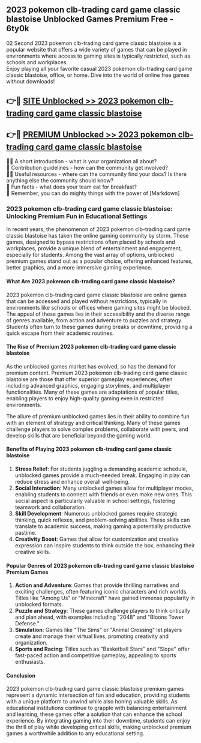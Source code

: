 ## 2023 pokemon clb-trading card game classic blastoise Unblocked Games Premium Free - 6ty0k

02 Second 2023 pokemon clb-trading card game classic blastoise is a popular website that offers a wide variety of games that can be played in environments where access to gaming sites is typically restricted, such as schools and workplaces.  
Enjoy playing all your favorite casual 2023 pokemon clb-trading card game classic blastoise, office, or home. Dive into the world of online free games without downloads!

## 👉🔴 [SITE Unblocked >> 2023 pokemon clb-trading card game classic blastoise](http://freeplayer.one?title=2023_pokemon_clb-trading_card_game_classic_blastoise&ref=13D)

## 👉🔴 [PREMIUM Unblocked >> 2023 pokemon clb-trading card game classic blastoise](http://freeplayer.one?title=2023_pokemon_clb-trading_card_game_classic_blastoise&ref=13D)

🙋‍♀️ A short introduction - what is your organization all about?  
🌈 Contribution guidelines - how can the community get involved?  
👩‍💻 Useful resources - where can the community find your docs? Is there anything else the community should know?  
🍿 Fun facts - what does your team eat for breakfast?  
🧙 Remember, you can do mighty things with the power of [Markdown]

### 2023 pokemon clb-trading card game classic blastoise: Unlocking Premium Fun in Educational Settings

In recent years, the phenomenon of 2023 pokemon clb-trading card game classic blastoise has taken the online gaming community by storm. These games, designed to bypass restrictions often placed by schools and workplaces, provide a unique blend of entertainment and engagement, especially for students. Among the vast array of options, unblocked premium games stand out as a popular choice, offering enhanced features, better graphics, and a more immersive gaming experience.

#### What Are 2023 pokemon clb-trading card game classic blastoise?

2023 pokemon clb-trading card game classic blastoise are online games that can be accessed and played without restrictions, typically in environments like schools or offices where gaming sites might be blocked. The appeal of these games lies in their accessibility and the diverse range of genres available, from action and adventure to puzzles and strategy. Students often turn to these games during breaks or downtime, providing a quick escape from their academic routines.

#### The Rise of Premium 2023 pokemon clb-trading card game classic blastoise

As the unblocked games market has evolved, so has the demand for premium content. Premium 2023 pokemon clb-trading card game classic blastoise are those that offer superior gameplay experiences, often including advanced graphics, engaging storylines, and multiplayer functionalities. Many of these games are adaptations of popular titles, enabling players to enjoy high-quality gaming even in restricted environments.

The allure of premium unblocked games lies in their ability to combine fun with an element of strategy and critical thinking. Many of these games challenge players to solve complex problems, collaborate with peers, and develop skills that are beneficial beyond the gaming world.

#### Benefits of Playing 2023 pokemon clb-trading card game classic blastoise

1.  **Stress Relief**: For students juggling a demanding academic schedule, unblocked games provide a much-needed break. Engaging in play can reduce stress and enhance overall well-being.
2.  **Social Interaction**: Many unblocked games allow for multiplayer modes, enabling students to connect with friends or even make new ones. This social aspect is particularly valuable in school settings, fostering teamwork and collaboration.
3.  **Skill Development**: Numerous unblocked games require strategic thinking, quick reflexes, and problem-solving abilities. These skills can translate to academic success, making gaming a potentially productive pastime.
4.  **Creativity Boost**: Games that allow for customization and creative expression can inspire students to think outside the box, enhancing their creative skills.

#### Popular Genres of 2023 pokemon clb-trading card game classic blastoise Premium Games

1.  **Action and Adventure**: Games that provide thrilling narratives and exciting challenges, often featuring iconic characters and rich worlds. Titles like "Among Us" or "Minecraft" have gained immense popularity in unblocked formats.
2.  **Puzzle and Strategy**: These games challenge players to think critically and plan ahead, with examples including "2048" and "Bloons Tower Defense."
3.  **Simulation**: Games like "The Sims" or "Animal Crossing" let players create and manage their virtual lives, promoting creativity and organization.
4.  **Sports and Racing**: Titles such as "Basketball Stars" and "Slope" offer fast-paced action and competitive gameplay, appealing to sports enthusiasts.

#### Conclusion

2023 pokemon clb-trading card game classic blastoise premium games represent a dynamic intersection of fun and education, providing students with a unique platform to unwind while also honing valuable skills. As educational institutions continue to grapple with balancing entertainment and learning, these games offer a solution that can enhance the school experience. By integrating gaming into their downtime, students can enjoy the thrill of play while developing critical skills, making unblocked premium games a worthwhile addition to any educational setting.